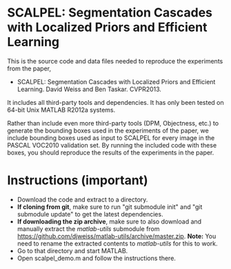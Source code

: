 SCALPEL: Segmentation Cascades with Localized Priors and Efficient Learning
=======

This is the source code and data files needed to reproduce the experiments from the paper,

  * SCALPEL: Segmentation Cascades with Localized Priors and Efficient Learning. David Weiss and Ben Taskar. CVPR2013.

It includes all third-party tools and dependencies. It has only been tested on 64-bit Unix MATLAB R2012a systems.

Rather than include even more third-party tools (DPM, Objectness, etc.) to generate the bounding boxes used in the experiments of the paper, we include bounding boxes used as input to SCALPEL for every image in the PASCAL VOC2010 validation set. By running the included code with these boxes, you should reproduce the results of the experiments in the paper.

Instructions (important)
========

  * Download the code and extract to a directory. 
  * **If cloning from git**, make sure to run "git submodule init" and "git submodule update" to get the latest dependencies. 
  * **If downloading the zip archive**, make sure to also download and manually extract the _matlab-utils_ submodule from <https://github.com/djweiss/matlab-utils/archive/master.zip>. **Note:** You need to rename the extracted contents to _matlab-utils_ for this to work.
  * Go to that directory and start MATLAB. 
  * Open scalpel_demo.m and follow the instructions there.



